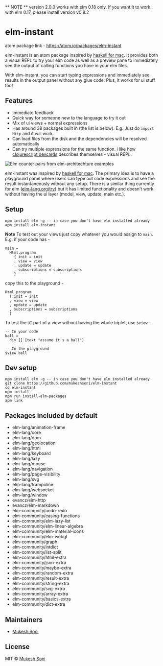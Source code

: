 ** NOTE ** version 2.0.0 works with elm 0.18 only. If you want it to work with
elm 0.17, please install version v0.8.2

# elm-instant

atom package link - https://atom.io/packages/elm-instant

elm-instant is an atom package inspired by [haskell for mac](http://haskellformac.com). It provides both a visual REPL to try your elm code as well as a preview pane to immediately see the output of calling functions you have in your elm files.

With elm-instant, you can start typing expressions and immediately see results in the output panel without any glue code. Plus, it works for ui stuff too!

## Features

- Immediate feedback
- Quick way for someone new to the language to try it out
- Mix of ui views + normal expressions
- Has around 38 packages built in (the list is below). E.g. Just do `import Http` and it will work.
- Can load files from the disk and the dependencies will be resolved automatically
- Can try multiple expressions for the same function. i like how [clojurescript devcards](https://github.com/bhauman/devcards) describes themselves - visual REPL.

![Elm counter pairs from elm-architechture examples](https://raw.githubusercontent.com/mukeshsoni/elm-instant/master/images/showcase.gif)

elm-instant was inspired by [haskell for mac](http://haskellformac.com). The primary idea is to have a playground panel where users can type out code expressions and see the result instantaneously without any setup. There is a similar thing currently for elm ([elm-lang.org/try](elm-lang.org/try)) but it has limited functionality and doesn't work without having the ui layer (model, view, update, main etc.).

## Setup

```
npm install elm -g -- in case you don't have elm installed already
apm install elm-instant
```

**Note**
To test out your views just copy whatever you would assign to `main`. E.g. if your code has -

```
main =
  Html.program
    { init = init
    , view = view
    , update = update
    , subscriptions = subscriptions
    }
```

copy this to the playground -

```
Html.program
  { init = init
  , view = view
  , update = update
  , subscriptions = subscriptions
  }
```

To test the `UI` part of a view without having the whole triplet, use `$view` -

```
-- In your code
ball =
  div [] [text "assume it's a ball"]

-- In the playground
$view ball
```

## Dev setup

```
npm install elm -g -- in case you don't have elm installed already
git clone https://github.com/mukeshsoni/elm-instant
cd elm-instant
npm install
npm run install-elm-packages
apm link
```

## Packages included by default
- elm-lang/animation-frame
- elm-lang/core
- elm-lang/dom
- elm-lang/geolocation
- elm-lang/html
- elm-lang/keyboard
- elm-lang/lazy
- elm-lang/mouse
- elm-lang/navigation
- elm-lang/page-visibility
- elm-lang/svg
- elm-lang/trampoline
- elm-lang/websocket
- elm-lang/window
- evancz/elm-http
- evancz/elm-markdown
- elm-community/undo-redo
- elm-community/easing-functions
- elm-community/elm-lazy-list
- elm-community/elm-linear-algebra
- elm-community/elm-material-icons
- elm-community/elm-webgl
- elm-community/graph
- elm-community/intdict
- elm-community/list-split
- elm-community/html-extra
- elm-community/json-extra
- elm-community/maybe-extra
- elm-community/random-extra
- elm-community/result-extra
- elm-community/string-extra
- elm-community/svg-extra
- elm-community/array-extra
- elm-community/basics-extra
- elm-community/dict-extra

## Maintainers

- [Mukesh Soni](https://github.com/mukeshsoni)

## License
MIT © [Mukesh Soni](https://github.com/mukeshsoni)
